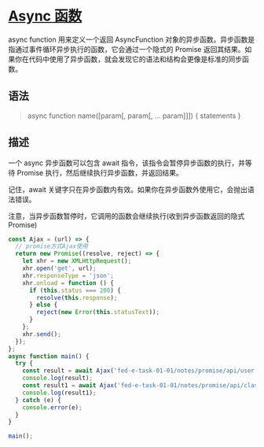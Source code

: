 # [Async 函数](https://developer.mozilla.org/zh-CN/docs/Web/JavaScript/Reference/Statements/async_function)

async function 用来定义一个返回 AsyncFunction 对象的异步函数。异步函数是指通过事件循环异步执行的函数，它会通过一个隐式的 Promise 返回其结果。如果你在代码中使用了异步函数，就会发现它的语法和结构会更像是标准的同步函数。

## 语法

> async function name([param[, param[, ... param]]]) { statements }

## 描述

一个 async 异步函数可以包含 await 指令，该指令会暂停异步函数的执行，并等待 Promise 执行，然后继续执行异步函数，并返回结果。

记住，await 关键字只在异步函数内有效。如果你在异步函数外使用它，会抛出语法错误。

注意，当异步函数暂停时，它调用的函数会继续执行(收到异步函数返回的隐式 Promise)

```javascript
const Ajax = (url) => {
  // promise方式Ajax使用
  return new Promise((resolve, reject) => {
    let xhr = new XMLHttpRequest();
    xhr.open('get', url);
    xhr.responseType = 'json';
    xhr.onload = function () {
      if (this.status === 200) {
        resolve(this.response);
      } else {
        reject(new Error(this.statusText));
      }
    };
    xhr.send();
  });
};
async function main() {
  try {
    const result = await Ajax('fed-e-task-01-01/notes/promise/api/user.json');
    console.log(result);
    const result1 = await Ajax('fed-e-task-01-01/notes/promise/api/class.json');
    console.log(result1);
  } catch (e) {
    console.error(e);
  }
}

main();
```
